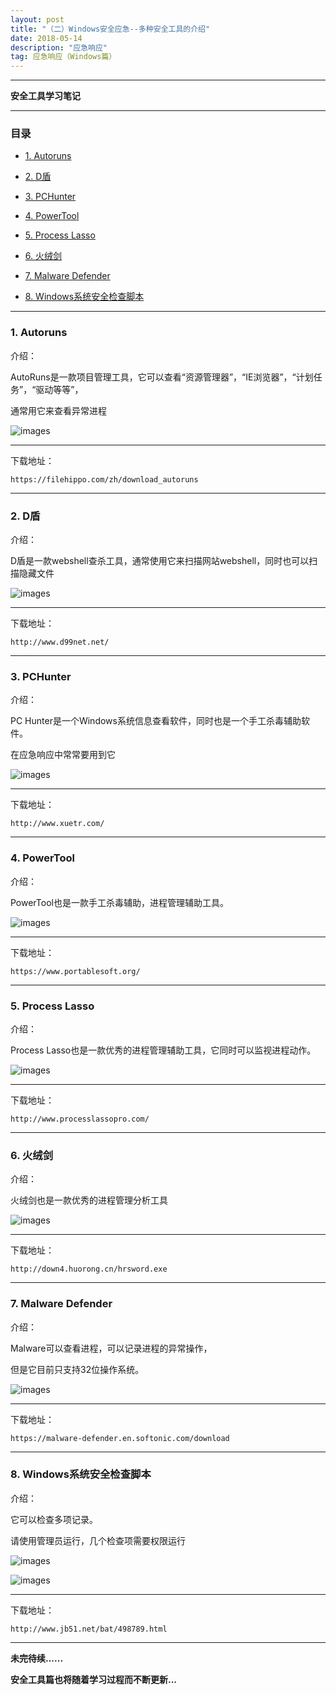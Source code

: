 ```yaml
---
layout: post
title: "（二）Windows安全应急--多种安全工具的介绍"
date: 2018-05-14
description: "应急响应"
tag: 应急响应（Windows篇）
---
```

---

**安全工具学习笔记**

---

### 目录

* <a href="#a1" target="_self">1. Autoruns</a>

* <a href="#a2" target="_self">2. D盾</a>

* <a href="#a3" target="_self">3. PCHunter</a>

* <a href="#a4" target="_self">4. PowerTool</a>

* <a href="#a5" target="_self">5. Process Lasso</a>

* <a href="#a6" target="_self">6. 火绒剑</a>

* <a href="#a7" target="_self">7. Malware Defender</a>

* <a href="#a8" target="_self">8. Windows系统安全检查脚本</a>

-----


### <span id = "a1">1. Autoruns</span>

介绍：<br>

AutoRuns是一款项目管理工具，它可以查看“资源管理器”，“IE浏览器”，“计划任务”，“驱动等等”，<br/>

通常用它来查看异常进程<br/>

![images](/images/2018-05-14/autorun.png)

-----

下载地址：<br>
```
https://filehippo.com/zh/download_autoruns
```

---


### <span id = "a2">2. D盾</span>

介绍：<br>

D盾是一款webshell查杀工具，通常使用它来扫描网站webshell，同时也可以扫描隐藏文件<br/>

![images](/images/2018-05-14/d.png)

-----

下载地址：<br>
```
http://www.d99net.net/
```

---


### <span id = "a3">3. PCHunter</span>

介绍：<br>

PC Hunter是一个Windows系统信息查看软件，同时也是一个手工杀毒辅助软件。<br/>

在应急响应中常常要用到它<br/>

![images](/images/2018-05-14/ph.png)

-----

下载地址：<br>
```
http://www.xuetr.com/
```

---


### <span id = "a4">4. PowerTool</span>

介绍：<br>

PowerTool也是一款手工杀毒辅助，进程管理辅助工具。<br/>

![images](/images/2018-05-14/powertool.png)

-------

下载地址：<br>
```
https://www.portablesoft.org/
```

---


### <span id = "a5">5. Process Lasso</span>

介绍：<br>

Process Lasso也是一款优秀的进程管理辅助工具，它同时可以监视进程动作。<br/>

![images](/images/2018-05-14/process.png)

------

下载地址：<br>
```
http://www.processlassopro.com/
```

---


### <span id = "a6">6. 火绒剑</span>

介绍：<br>

火绒剑也是一款优秀的进程管理分析工具<br/>

![images](/images/2018-05-14/huorong.png)

------

下载地址：<br>
```
http://down4.huorong.cn/hrsword.exe
```

---


### <span id = "a7">7. Malware Defender</span>

介绍：<br>

Malware可以查看进程，可以记录进程的异常操作，<br/>

但是它目前只支持32位操作系统。<br/>

![images](/images/2018-05-14/malware.png)

-------

下载地址：<br>
```
https://malware-defender.en.softonic.com/download
```

---


### <span id = "a8">8. Windows系统安全检查脚本</span>

介绍：<br>

它可以检查多项记录。<br/>

请使用管理员运行，几个检查项需要权限运行 <br>

![images](/images/2018-05-14/bat.png)

![images](/images/2018-05-14/bat2.png)

--------

下载地址：<br>
```
http://www.jb51.net/bat/498789.html
```

-----

**未完待续......**

**安全工具篇也将随着学习过程而不断更新...**
